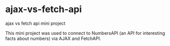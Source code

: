 # ajax-vs-fetch-api
ajax vs fetch api mini project

This mini project was used to connect to NumbersAPI (an API for interesting facts about numbers) via AJAX and FetchAPI.
